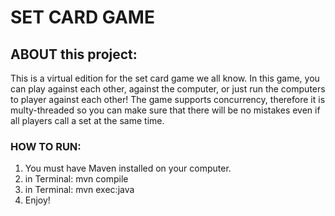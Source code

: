 # SET CARD GAME

## ABOUT this project:
This is a virtual edition for the set card game we all know.
In this game, you can play against each other, against the computer, or just run the computers to player against each other!
The game supports concurrency, therefore it is multy-threaded so you can make sure that there will be no mistakes even if all players call a set at the same time.

### HOW TO RUN:
1. You must have Maven installed on your computer.
2. in Terminal: mvn compile
3. in Terminal: mvn exec:java
4. Enjoy!

